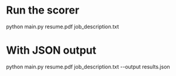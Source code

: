   # Run the scorer
  python main.py resume.pdf job_description.txt

  # With JSON output
  python main.py resume.pdf job_description.txt --output results.json